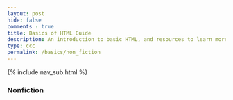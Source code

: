 ```yaml
---
layout: post
hide: false
comments : true
title: Basics of HTML Guide
description: An introduction to basic HTML, and resources to learn more.
type: ccc
permalink: /basics/non_fiction
---
```


{% include nav_sub.html %}

### Nonfiction
